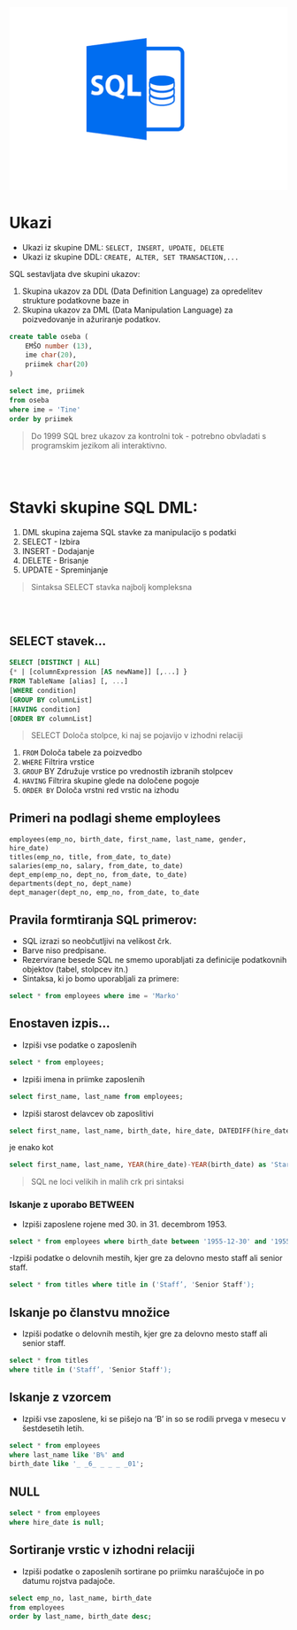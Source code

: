 
![Theta](img/sql.png)

# Ukazi 
- Ukazi iz skupine DML:  ```SELECT, INSERT, UPDATE, DELETE```
- Ukazi iz skupine DDL: ```CREATE, ALTER, SET TRANSACTION,...```

SQL sestavljata dve skupini ukazov:
1. Skupina ukazov za DDL (Data Definition Language) za opredelitev
strukture podatkovne baze in
1. Skupina ukazov za DML (Data Manipulation Language) za
poizvedovanje in ažuriranje podatkov.

```sql
create table oseba (
    EMŠO number (13),
    ime char(20),
    priimek char(20)
)
```

```sql
select ime, priimek
from oseba
where ime = 'Tine'
order by priimek
```

> Do 1999 SQL brez ukazov za kontrolni tok - potrebno obvladati s programskim jezikom ali interaktivno.

</br></br>

# Stavki skupine SQL DML:

1. DML skupina zajema SQL stavke za manipulacijo s podatki
1. SELECT - Izbira
1. INSERT - Dodajanje
1. DELETE - Brisanje
1. UPDATE - Spreminjanje
> Sintaksa SELECT stavka najbolj kompleksna


</br></br>
## SELECT stavek...
```sql
SELECT [DISTINCT | ALL]
{* | [columnExpression [AS newName]] [,...] }
FROM TableName [alias] [, ...]
[WHERE condition]
[GROUP BY columnList]
[HAVING condition]
[ORDER BY columnList]
```
> SELECT Določa stolpce, ki naj se pojavijo v izhodni relaciji

1. ```FROM``` Določa tabele za poizvedbo
1. ```WHERE``` Filtrira vrstice
1. ```GROUP``` BY Združuje vrstice po vrednostih izbranih stolpcev
1. ```HAVING``` Filtrira skupine glede na določene pogoje
1. ```ORDER BY``` Določa vrstni red vrstic na izhodu

## Primeri na podlagi sheme employlees 
```
employees(emp_no, birth_date, first_name, last_name, gender,
hire_date)
titles(emp_no, title, from_date, to_date)
salaries(emp_no, salary, from_date, to_date)
dept_emp(emp_no, dept_no, from_date, to_date)
departments(dept_no, dept_name)
dept_manager(dept_no, emp_no, from_date, to_date
```

## Pravila formtiranja SQL primerov:

- SQL izrazi so neobčutljivi na velikost črk.
- Barve niso predpisane.
- Rezervirane besede SQL ne smemo uporabljati za definicije
podatkovnih objektov (tabel, stolpcev itn.)
- Sintaksa, ki jo bomo uporabljali za primere:

```sql
select * from employees where ime = 'Marko'
```

## Enostaven izpis...
- Izpiši vse podatke o zaposlenih
```sql
select * from employees;
```
- Izpiši imena in priimke zaposlenih

```sql
select first_name, last_name from employees;
```

- Izpiši starost delavcev ob zaposlitivi

```sql
select first_name, last_name, birth_date, hire_date, DATEDIFF(hire_date birth_date)/365 as 'Starost ob zaposlitvi' from employees;
```

je enako kot

```sql
select first_name, last_name, YEAR(hire_date)-YEAR(birth_date) as 'Starost ob zaposlitvi' from employees;
```

> SQL ne loci velikih in malih crk pri sintaksi

### Iskanje z uporabo BETWEEN
- Izpiši zaposlene rojene med 30. in 31. decembrom 1953.
```sql
select * from employees where birth_date between '1955-12-30' and '1955-12-31';
```

-Izpiši podatke o delovnih mestih, kjer gre za delovno mesto staff
ali senior staff.
```sql
select * from titles where title in ('Staff’, 'Senior Staff');
```

## Iskanje po članstvu množice
- Izpiši podatke o delovnih mestih, kjer gre za delovno mesto staff
ali senior staff.

```sql
select * from titles
where title in ('Staff’, 'Senior Staff');
```

## Iskanje z vzorcem
- Izpiši vse zaposlene, ki se pišejo na ‘B’ in so se rodili prvega v
mesecu v šestdesetih letih.

```sql
select * from employees
where last_name like 'B%' and
birth_date like '_ _6_ _ _ _ _01';
```

## NULL

```sql
select * from employees
where hire_date is null;
```

## Sortiranje vrstic v izhodni relaciji
- Izpiši podatke o zaposlenih sortirane po priimku naraščujoče in po
datumu rojstva padajoče.

```sql
select emp_no, last_name, birth_date
from employees
order by last_name, birth_date desc;
```